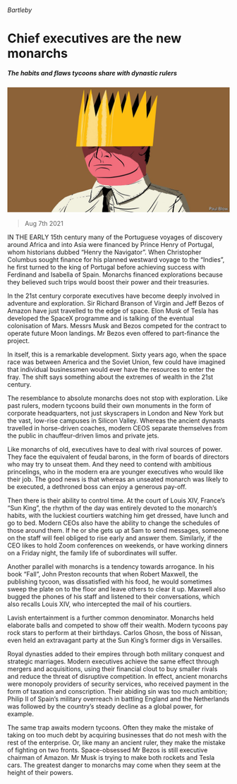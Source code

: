 ###### Bartleby

# Chief executives are the new monarchs 

##### The habits and flaws tycoons share with dynastic rulers 

![image](images/20210807_WBD002_0.jpg) 

> Aug 7th 2021 

IN THE EARLY 15th century many of the Portuguese voyages of discovery around Africa and into Asia were financed by Prince Henry of Portugal, whom historians dubbed “Henry the Navigator”. When Christopher Columbus sought finance for his planned westward voyage to the “Indies”, he first turned to the king of Portugal before achieving success with Ferdinand and Isabella of Spain. Monarchs financed explorations because they believed such trips would boost their power and their treasuries.

In the 21st century corporate executives have become deeply involved in adventure and exploration. Sir Richard Branson of Virgin and Jeff Bezos of Amazon have just travelled to the edge of space. Elon Musk of Tesla has developed the SpaceX programme and is talking of the eventual colonisation of Mars. Messrs Musk and Bezos competed for the contract to operate future Moon landings. Mr Bezos even offered to part-finance the project.


In itself, this is a remarkable development. Sixty years ago, when the space race was between America and the Soviet Union, few could have imagined that individual businessmen would ever have the resources to enter the fray. The shift says something about the extremes of wealth in the 21st century.

The resemblance to absolute monarchs does not stop with exploration. Like past rulers, modern tycoons build their own monuments in the form of corporate headquarters, not just skyscrapers in London and New York but the vast, low-rise campuses in Silicon Valley. Whereas the ancient dynasts travelled in horse-driven coaches, modern CEOS separate themselves from the public in chauffeur-driven limos and private jets.

Like monarchs of old, executives have to deal with rival sources of power. They face the equivalent of feudal barons, in the form of boards of directors who may try to unseat them. And they need to contend with ambitious princelings, who in the modern era are younger executives who would like their job. The good news is that whereas an unseated monarch was likely to be executed, a dethroned boss can enjoy a generous pay-off.

Then there is their ability to control time. At the court of Louis XIV, France’s “Sun King”, the rhythm of the day was entirely devoted to the monarch’s habits, with the luckiest courtiers watching him get dressed, have lunch and go to bed. Modern CEOs also have the ability to change the schedules of those around them. If he or she gets up at 5am to send messages, someone on the staff will feel obliged to rise early and answer them. Similarly, if the CEO likes to hold Zoom conferences on weekends, or have working dinners on a Friday night, the family life of subordinates will suffer.

Another parallel with monarchs is a tendency towards arrogance. In his book “Fall”, John Preston recounts that when Robert Maxwell, the publishing tycoon, was dissatisfied with his food, he would sometimes sweep the plate on to the floor and leave others to clear it up. Maxwell also bugged the phones of his staff and listened to their conversations, which also recalls Louis XIV, who intercepted the mail of his courtiers.

Lavish entertainment is a further common denominator. Monarchs held elaborate balls and competed to show off their wealth. Modern tycoons pay rock stars to perform at their birthdays. Carlos Ghosn, the boss of Nissan, even held an extravagant party at the Sun King’s former digs in Versailles.

Royal dynasties added to their empires through both military conquest and strategic marriages. Modern executives achieve the same effect through mergers and acquisitions, using their financial clout to buy smaller rivals and reduce the threat of disruptive competition. In effect, ancient monarchs were monopoly providers of security services, who received payment in the form of taxation and conscription. Their abiding sin was too much ambition; Philip II of Spain’s military overreach in battling England and the Netherlands was followed by the country’s steady decline as a global power, for example.

The same trap awaits modern tycoons. Often they make the mistake of taking on too much debt by acquiring businesses that do not mesh with the rest of the enterprise. Or, like many an ancient ruler, they make the mistake of fighting on two fronts. Space-obsessed Mr Bezos is still executive chairman of Amazon. Mr Musk is trying to make both rockets and Tesla cars. The greatest danger to monarchs may come when they seem at the height of their powers.

